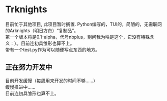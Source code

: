 <!--
 * @Author: FunctionSir
 * @Date: 2021-09-11 21:41:38
 * @LastEditTime: 2021-11-13 23:08:19
 * @LastEditors: FunctionSir
 * @Description: 
 * @FilePath: /Trknights/README.md
-->
# Trknights
目前忙于其他项目, 此项目暂时搁置.
Python编写的，TUI的，简陋的，无需联网的Arknights（明日方舟）“复制品”。<br>
第一个版本将是0.1-alpha，代号nbplus，别问我为啥是这个，它没有特殊含义：）。目前连初具雏形也算不上。<br>
带有一个test.py作为可以随便写点东西的地方。<br>
## 正在努力开发中
目前开发缓慢（每周用来开发的时间不够……）<br>
缓慢推进中……<br>
目前连初具雏形也算不上。<br>
